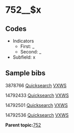 # 752\_\_$x

## Codes

-   Indicators
    -   First: \_
    -   Second: \_
-   Subfield: x

## Sample bibs

3878766 [Quicksearch](https://search.library.yale.edu/catalog/3878766) [VXWS](http://prodorbis.library.yale.edu:7014/vxws/GetHoldingsService?bibId=3878766)

14792433 [Quicksearch](https://search.library.yale.edu/catalog/14792433) [VXWS](http://prodorbis.library.yale.edu:7014/vxws/GetHoldingsService?bibId=14792433)

14792501 [Quicksearch](https://search.library.yale.edu/catalog/14792501) [VXWS](http://prodorbis.library.yale.edu:7014/vxws/GetHoldingsService?bibId=14792501)

14792536 [Quicksearch](https://search.library.yale.edu/catalog/14792536) [VXWS](http://prodorbis.library.yale.edu:7014/vxws/GetHoldingsService?bibId=14792536)

**Parent topic:**[752](../../tags/752/752.md)


